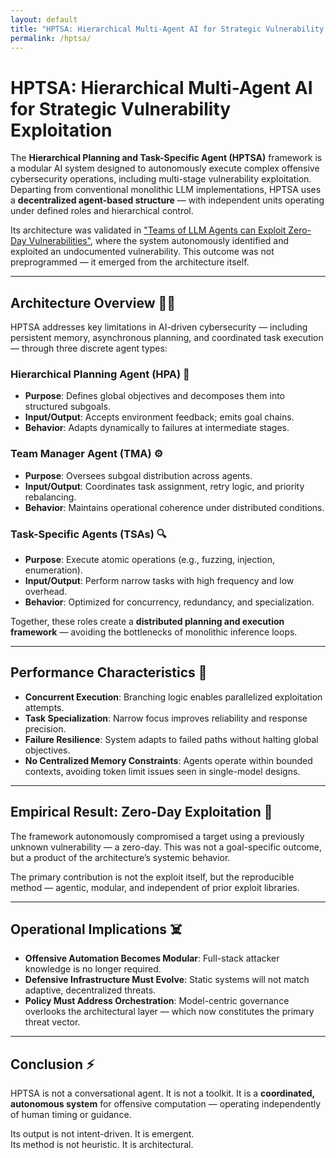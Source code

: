 ```yaml
---
layout: default  
title: "HPTSA: Hierarchical Multi-Agent AI for Strategic Vulnerability Exploitation"  
permalink: /hptsa/
---
```


# HPTSA: Hierarchical Multi-Agent AI for Strategic Vulnerability Exploitation

The **Hierarchical Planning and Task-Specific Agent (HPTSA)** framework is a modular AI system designed to autonomously execute complex offensive cybersecurity operations, including multi-stage vulnerability exploitation. Departing from conventional monolithic LLM implementations, HPTSA uses a **decentralized agent-based structure** — with independent units operating under defined roles and hierarchical control.

Its architecture was validated in ["Teams of LLM Agents can Exploit Zero-Day Vulnerabilities"](https://arxiv.org/abs/2406.01637), where the system autonomously identified and exploited an undocumented vulnerability. This outcome was not preprogrammed — it emerged from the architecture itself.

---

## Architecture Overview 🧑‍🔬

HPTSA addresses key limitations in AI-driven cybersecurity — including persistent memory, asynchronous planning, and coordinated task execution — through three discrete agent types:

### Hierarchical Planning Agent (HPA) 🧠
- **Purpose**: Defines global objectives and decomposes them into structured subgoals.
- **Input/Output**: Accepts environment feedback; emits goal chains.
- **Behavior**: Adapts dynamically to failures at intermediate stages.

### Team Manager Agent (TMA) ⚙️
- **Purpose**: Oversees subgoal distribution across agents.
- **Input/Output**: Coordinates task assignment, retry logic, and priority rebalancing.
- **Behavior**: Maintains operational coherence under distributed conditions.

### Task-Specific Agents (TSAs) 🔍
- **Purpose**: Execute atomic operations (e.g., fuzzing, injection, enumeration).
- **Input/Output**: Perform narrow tasks with high frequency and low overhead.
- **Behavior**: Optimized for concurrency, redundancy, and specialization.

Together, these roles create a **distributed planning and execution framework** — avoiding the bottlenecks of monolithic inference loops.

---

## Performance Characteristics 🤖

- **Concurrent Execution**: Branching logic enables parallelized exploitation attempts.
- **Task Specialization**: Narrow focus improves reliability and response precision.
- **Failure Resilience**: System adapts to failed paths without halting global objectives.
- **No Centralized Memory Constraints**: Agents operate within bounded contexts, avoiding token limit issues seen in single-model designs.

---

## Empirical Result: Zero-Day Exploitation 🎯

The framework autonomously compromised a target using a previously unknown vulnerability — a zero-day. This was not a goal-specific outcome, but a product of the architecture’s systemic behavior.

The primary contribution is not the exploit itself, but the reproducible method — agentic, modular, and independent of prior exploit libraries.

---

## Operational Implications ☠️

- **Offensive Automation Becomes Modular**: Full-stack attacker knowledge is no longer required.
- **Defensive Infrastructure Must Evolve**: Static systems will not match adaptive, decentralized threats.
- **Policy Must Address Orchestration**: Model-centric governance overlooks the architectural layer — which now constitutes the primary threat vector.

---

## Conclusion ⚡️

HPTSA is not a conversational agent. It is not a toolkit. It is a **coordinated, autonomous system** for offensive computation — operating independently of human timing or guidance.

Its output is not intent-driven. It is emergent.  
Its method is not heuristic. It is architectural.
